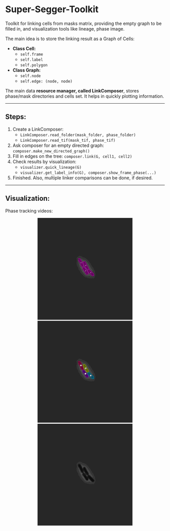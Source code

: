 # Super-Segger-Toolkit
Toolkit for linking cells from masks matrix, providing the empty graph to be filled in, and visualization tools like lineage, phase image.

The main idea is to store the linking result as a Graph of Cells:

- **Class Cell:**
  - `self.frame`
  - `self.label`
  - `self.polygon`
- **Class Graph:**
  - `self.node`
  - `self.edge: (node, node)`

The main data **resource manager, called LinkComposer**, stores phase/mask directories and cells set. It helps in quickly plotting information.

---
## Steps:
1. Create a LinkComposer:
   - `LinkComposer.read_folder(mask_folder, phase_folder)`
   - `LinkComposer.read_tif(mask_tif, phase_tif)`
2. Ask composer for an empty directed graph: `composer.make_new_directed_graph()`
3. Fill in edges on the tree: `composer.link(G, cell1, cell2)`
4. Check results by visualization:
     - `visualizer.quick_lineage(G)`
     - `visualizer.get_label_info(G), composer.show_frame_phase(...)`
5. Finished. Also, multiple linker comparisons can be done, if desired.

---
## Visualization:
Phase tracking videos:
<p align="center">
  <img src="https://github.com/yyang35/super-segger-toolkit/blob/main/readme_media/event_label.gif" alt="Image 1" width="300"/>
  <img src="https://github.com/yyang35/super-segger-toolkit/blob/main/readme_media/generation_label.gif" alt="Image 2" width="300"/>
  <img src="https://github.com/yyang35/super-segger-toolkit/blob/main/readme_media/warning_label.gif" alt="Image 3" width="300"/>
</p>
